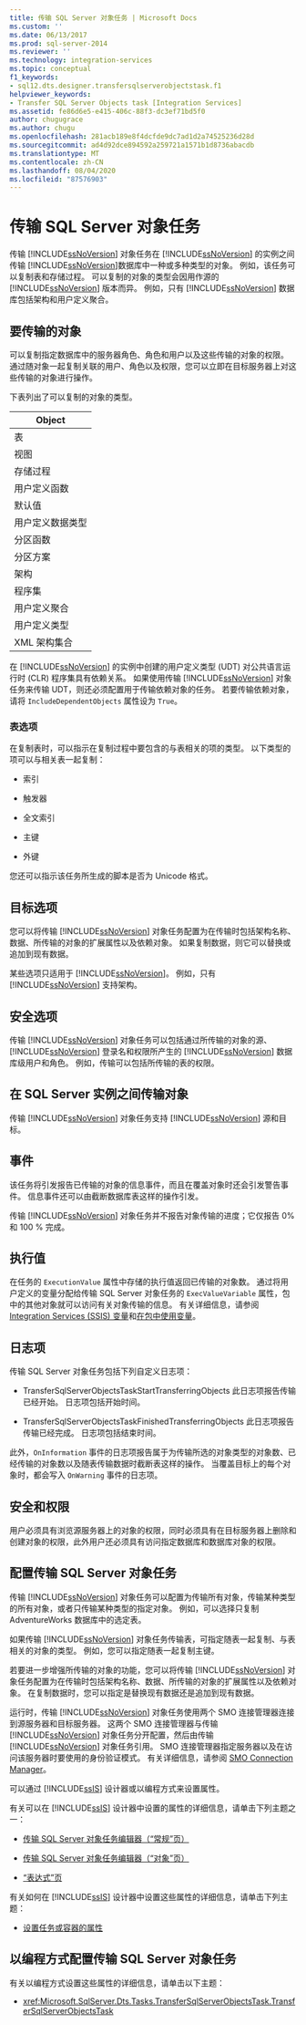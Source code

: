 ```yaml
---
title: 传输 SQL Server 对象任务 | Microsoft Docs
ms.custom: ''
ms.date: 06/13/2017
ms.prod: sql-server-2014
ms.reviewer: ''
ms.technology: integration-services
ms.topic: conceptual
f1_keywords:
- sql12.dts.designer.transfersqlserverobjectstask.f1
helpviewer_keywords:
- Transfer SQL Server Objects task [Integration Services]
ms.assetid: fe86d6e5-e415-406c-88f3-dc3ef71bd5f0
author: chugugrace
ms.author: chugu
ms.openlocfilehash: 281acb189e8f4dcfde9dc7ad1d2a74525236d28d
ms.sourcegitcommit: ad4d92dce894592a259721a1571b1d8736abacdb
ms.translationtype: MT
ms.contentlocale: zh-CN
ms.lasthandoff: 08/04/2020
ms.locfileid: "87576903"
---
```

# <a name="transfer-sql-server-objects-task"></a>传输 SQL Server 对象任务
  传输 [!INCLUDE[ssNoVersion](../../includes/ssnoversion-md.md)] 对象任务在 [!INCLUDE[ssNoVersion](../../includes/ssnoversion-md.md)] 的实例之间传输 [!INCLUDE[ssNoVersion](../../includes/ssnoversion-md.md)]数据库中一种或多种类型的对象。 例如，该任务可以复制表和存储过程。 可以复制的对象的类型会因用作源的 [!INCLUDE[ssNoVersion](../../includes/ssnoversion-md.md)] 版本而异。 例如，只有 [!INCLUDE[ssNoVersion](../../includes/ssnoversion-md.md)] 数据库包括架构和用户定义聚合。  
  
## <a name="objects-to-transfer"></a>要传输的对象  
 可以复制指定数据库中的服务器角色、角色和用户以及这些传输的对象的权限。 通过随对象一起复制关联的用户、角色以及权限，您可以立即在目标服务器上对这些传输的对象进行操作。  
  
 下表列出了可以复制的对象的类型。  
  
|Object|  
|------------|  
|表|  
|视图|  
|存储过程|  
|用户定义函数|  
|默认值|  
|用户定义数据类型|  
|分区函数|  
|分区方案|  
|架构|  
|程序集|  
|用户定义聚合|  
|用户定义类型|  
|XML 架构集合|  
  
 在 [!INCLUDE[ssNoVersion](../../includes/ssnoversion-md.md)] 的实例中创建的用户定义类型 (UDT) 对公共语言运行时 (CLR) 程序集具有依赖关系。 如果使用传输 [!INCLUDE[ssNoVersion](../../includes/ssnoversion-md.md)] 对象任务来传输 UDT，则还必须配置用于传输依赖对象的任务。 若要传输依赖对象，请将 `IncludeDependentObjects` 属性设为 `True`。  
  
### <a name="table-options"></a>表选项  
 在复制表时，可以指示在复制过程中要包含的与表相关的项的类型。 以下类型的项可以与相关表一起复制：  
  
-   索引  
  
-   触发器  
  
-   全文索引  
  
-   主键  
  
-   外键  
  
 您还可以指示该任务所生成的脚本是否为 Unicode 格式。  
  
## <a name="destination-options"></a>目标选项  
 您可以将传输 [!INCLUDE[ssNoVersion](../../includes/ssnoversion-md.md)] 对象任务配置为在传输时包括架构名称、数据、所传输的对象的扩展属性以及依赖对象。 如果复制数据，则它可以替换或追加到现有数据。  
  
 某些选项只适用于 [!INCLUDE[ssNoVersion](../../includes/ssnoversion-md.md)]。 例如，只有 [!INCLUDE[ssNoVersion](../../includes/ssnoversion-md.md)] 支持架构。  
  
## <a name="security-options"></a>安全选项  
 传输 [!INCLUDE[ssNoVersion](../../includes/ssnoversion-md.md)] 对象任务可以包括通过所传输的对象的源、 [!INCLUDE[ssNoVersion](../../includes/ssnoversion-md.md)] 登录名和权限所产生的 [!INCLUDE[ssNoVersion](../../includes/ssnoversion-md.md)] 数据库级用户和角色。 例如，传输可以包括所传输的表的权限。  
  
## <a name="transfer-objects-between-instances-of-sql-server"></a>在 SQL Server 实例之间传输对象  
 传输 [!INCLUDE[ssNoVersion](../../includes/ssnoversion-md.md)] 对象任务支持 [!INCLUDE[ssNoVersion](../../includes/ssnoversion-md.md)] 源和目标。  
  
## <a name="events"></a>事件  
 该任务将引发报告已传输的对象的信息事件，而且在覆盖对象时还会引发警告事件。 信息事件还可以由截断数据库表这样的操作引发。  
  
 传输 [!INCLUDE[ssNoVersion](../../includes/ssnoversion-md.md)] 对象任务并不报告对象传输的进度；它仅报告 0% 和 100 % 完成。  
  
## <a name="execution-value"></a>执行值  
 在任务的 `ExecutionValue` 属性中存储的执行值返回已传输的对象数。 通过将用户定义的变量分配给传输 SQL Server 对象任务的 `ExecValueVariable` 属性，包中的其他对象就可以访问有关对象传输的信息。 有关详细信息，请参阅 [Integration Services (SSIS) 变量](../integration-services-ssis-variables.md)和[在包中使用变量](../use-variables-in-packages.md)。  
  
## <a name="log-entries"></a>日志项  
 传输 SQL Server 对象任务包括下列自定义日志项：  
  
-   TransferSqlServerObjectsTaskStartTransferringObjects   此日志项报告传输已经开始。 日志项包括开始时间。  
  
-   TransferSqlServerObjectsTaskFinishedTransferringObjects    此日志项报告传输已经完成。 日志项包括结束时间。  
  
 此外，`OnInformation` 事件的日志项报告属于为传输所选的对象类型的对象数、已经传输的对象数以及随表传输数据时截断表这样的操作。 当覆盖目标上的每个对象时，都会写入 `OnWarning` 事件的日志项。  
  
## <a name="security-and-permissions"></a>安全和权限  
 用户必须具有浏览源服务器上的对象的权限，同时必须具有在目标服务器上删除和创建对象的权限，此外用户还必须具有访问指定数据库和数据库对象的权限。  
  
## <a name="configuration-of-the-transfer-sql-server-objects-task"></a>配置传输 SQL Server 对象任务  
 传输 [!INCLUDE[ssNoVersion](../../includes/ssnoversion-md.md)] 对象任务可以配置为传输所有对象，传输某种类型的所有对象，或者只传输某种类型的指定对象。 例如，可以选择只复制 AdventureWorks 数据库中的选定表。  
  
 如果传输 [!INCLUDE[ssNoVersion](../../includes/ssnoversion-md.md)] 对象任务传输表，可指定随表一起复制、与表相关的对象的类型。 例如，您可以指定随表一起复制主键。  
  
 若要进一步增强所传输的对象的功能，您可以将传输 [!INCLUDE[ssNoVersion](../../includes/ssnoversion-md.md)] 对象任务配置为在传输时包括架构名称、数据、所传输的对象的扩展属性以及依赖对象。 在复制数据时，您可以指定是替换现有数据还是追加到现有数据。  
  
 运行时，传输 [!INCLUDE[ssNoVersion](../../includes/ssnoversion-md.md)] 对象任务使用两个 SMO 连接管理器连接到源服务器和目标服务器。 这两个 SMO 连接管理器与传输 [!INCLUDE[ssNoVersion](../../includes/ssnoversion-md.md)] 对象任务分开配置，然后由传输 [!INCLUDE[ssNoVersion](../../includes/ssnoversion-md.md)] 对象任务引用。 SMO 连接管理器指定服务器以及在访问该服务器时要使用的身份验证模式。 有关详细信息，请参阅 [SMO Connection Manager](../connection-manager/smo-connection-manager.md)。  
  
 可以通过 [!INCLUDE[ssIS](../../includes/ssis-md.md)] 设计器或以编程方式来设置属性。  
  
 有关可以在 [!INCLUDE[ssIS](../../includes/ssis-md.md)] 设计器中设置的属性的详细信息，请单击下列主题之一：  
  
-   [传输 SQL Server 对象任务编辑器（“常规”页）](../general-page-of-integration-services-designers-options.md)  
  
-   [传输 SQL Server 对象任务编辑器（“对象”页）](../transfer-sql-server-objects-task-editor-objects-page.md)  
  
-   [“表达式”页](../expressions/expressions-page.md)  
  
 有关如何在 [!INCLUDE[ssIS](../../includes/ssis-md.md)] 设计器中设置这些属性的详细信息，请单击下列主题：  
  
-   [设置任务或容器的属性](../set-the-properties-of-a-task-or-container.md)  
  
## <a name="programmatic-configuration-of-the-transfer-sql-server-objects-task"></a>以编程方式配置传输 SQL Server 对象任务  
 有关以编程方式设置这些属性的详细信息，请单击以下主题：  
  
-   <xref:Microsoft.SqlServer.Dts.Tasks.TransferSqlServerObjectsTask.TransferSqlServerObjectsTask>  
  
  
